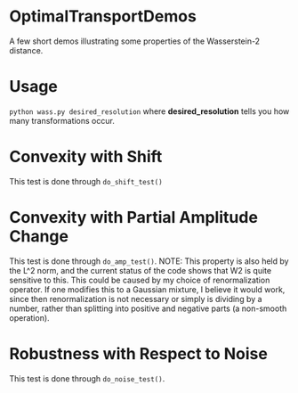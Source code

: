# OptimalTransportDemos
A few short demos illustrating some properties of the Wasserstein-2 distance. 

# Usage
```python wass.py desired_resolution```
where **desired_resolution** tells you how many transformations occur.

# Convexity with Shift
This test is done through ```do_shift_test()```

# Convexity with Partial Amplitude Change
This test is done through ```do_amp_test()```. NOTE: This property is also held by the L^2 norm, and the current status of the code shows that W2 is 
quite sensitive to this. This could be caused by my choice of renormalization operator. If one modifies this to a Gaussian mixture, I believe it would
work, since then renormalization is not necessary or simply is dividing by a number, rather than splitting into positive and negative parts
(a non-smooth operation).

# Robustness with Respect to Noise
This test is done through ```do_noise_test()```.
